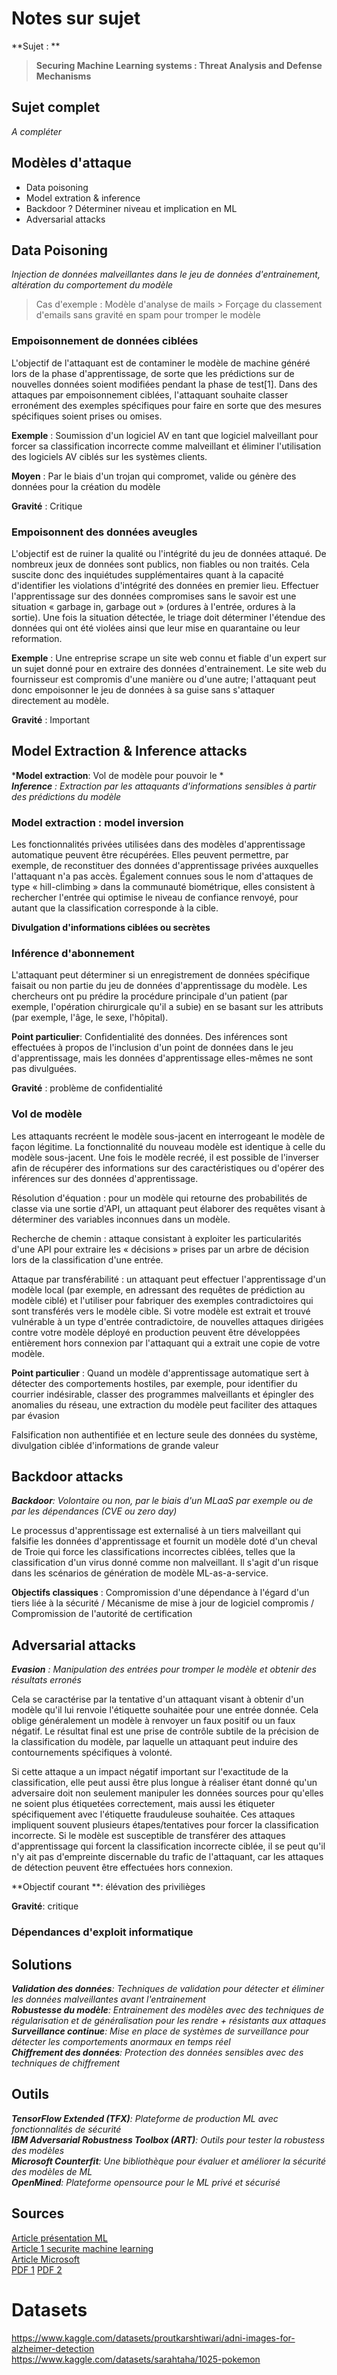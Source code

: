 # Notes sur sujet

**Sujet : **
>**Securing Machine Learning systems : Threat Analysis and Defense Mechanisms**

## Sujet complet

*A compléter*

## Modèles d'attaque 

- Data poisoning 
- Model extration & inference
- Backdoor ? Déterminer niveau et implication en ML
- Adversarial attacks 

## Data Poisoning

*Injection de données malveillantes dans le jeu de données d'entrainement, altération du comportement du modèle*

> Cas d'exemple : Modèle d'analyse de mails > Forçage du classement d'emails sans gravité en spam pour tromper le modèle

### Empoisonnement de données ciblées 

L'objectif de l'attaquant est de contaminer le modèle de machine généré lors de la phase d'apprentissage, de sorte que les prédictions sur de nouvelles données soient modifiées pendant la phase de test[1]. Dans des attaques par empoisonnement ciblées, l'attaquant souhaite classer erronément des exemples spécifiques pour faire en sorte que des mesures spécifiques soient prises ou omises.

**Exemple** : Soumission d'un logiciel AV en tant que logiciel malveillant pour forcer sa classification incorrecte comme malveillant et éliminer l'utilisation des logiciels AV ciblés sur les systèmes clients.

**Moyen** : Par le biais d'un trojan qui compromet, valide ou génère des données pour la création du modèle

**Gravité** : Critique

### Empoisonnent des données aveugles

L'objectif est de ruiner la qualité ou l'intégrité du jeu de données attaqué. De nombreux jeux de données sont publics, non fiables ou non traités. Cela suscite donc des inquiétudes supplémentaires quant à la capacité d'identifier les violations d'intégrité des données en premier lieu. Effectuer l'apprentissage sur des données compromises sans le savoir est une situation « garbage in, garbage out » (ordures à l'entrée, ordures à la sortie). Une fois la situation détectée, le triage doit déterminer l'étendue des données qui ont été violées ainsi que leur mise en quarantaine ou leur reformation.

**Exemple** : Une entreprise scrape un site web connu et fiable d'un expert sur un sujet donné pour en extraire des données d'entrainement. Le site web du fournisseur est compromis d'une manière ou d'une autre; l'attaquant peut donc empoisonner le jeu de données à sa guise sans s'attaquer directement au modèle.

**Gravité** : Important

## Model Extraction & Inference attacks

***Model extraction**: Vol de modèle pour pouvoir le *  
***Inference** : Extraction par les attaquants d'informations sensibles à partir des prédictions du modèle*

### Model extraction : model inversion

Les fonctionnalités privées utilisées dans des modèles d'apprentissage automatique peuvent être récupérées. Elles peuvent permettre, par exemple, de reconstituer des données d'apprentissage privées auxquelles l'attaquant n'a pas accès. Également connues sous le nom d'attaques de type « hill-climbing » dans la communauté biométrique, elles consistent à rechercher l'entrée qui optimise le niveau de confiance renvoyé, pour autant que la classification corresponde à la cible.

**Divulgation d'informations ciblées ou secrètes**

### Inférence d'abonnement 

L'attaquant peut déterminer si un enregistrement de données spécifique faisait ou non partie du jeu de données d'apprentissage du modèle. Les chercheurs ont pu prédire la procédure principale d'un patient (par exemple, l'opération chirurgicale qu'il a subie) en se basant sur les attributs (par exemple, l'âge, le sexe, l'hôpital).

**Point particulier**: Confidentialité des données. Des inférences sont effectuées à propos de l'inclusion d'un point de données dans le jeu d'apprentissage, mais les données d'apprentissage elles-mêmes ne sont pas divulguées.

**Gravité** : problème de confidentialité

### Vol de modèle

Les attaquants recréent le modèle sous-jacent en interrogeant le modèle de façon légitime. La fonctionnalité du nouveau modèle est identique à celle du modèle sous-jacent. Une fois le modèle recréé, il est possible de l'inverser afin de récupérer des informations sur des caractéristiques ou d'opérer des inférences sur des données d'apprentissage.

Résolution d'équation : pour un modèle qui retourne des probabilités de classe via une sortie d'API, un attaquant peut élaborer des requêtes visant à déterminer des variables inconnues dans un modèle.

Recherche de chemin : attaque consistant à exploiter les particularités d'une API pour extraire les « décisions » prises par un arbre de décision lors de la classification d'une entrée.

Attaque par transférabilité : un attaquant peut effectuer l'apprentissage d'un modèle local (par exemple, en adressant des requêtes de prédiction au modèle ciblé) et l'utiliser pour fabriquer des exemples contradictoires qui sont transférés vers le modèle cible. Si votre modèle est extrait et trouvé vulnérable à un type d'entrée contradictoire, de nouvelles attaques dirigées contre votre modèle déployé en production peuvent être développées entièrement hors connexion par l'attaquant qui a extrait une copie de votre modèle.

**Point particulier** : Quand un modèle d'apprentissage automatique sert à détecter des comportements hostiles, par exemple, pour identifier du courrier indésirable, classer des programmes malveillants et épingler des anomalies du réseau, une extraction du modèle peut faciliter des attaques par évasion

Falsification non authentifiée et en lecture seule des données du système, divulgation ciblée d'informations de grande valeur

## Backdoor attacks

***Backdoor**: Volontaire ou non, par le biais d'un MLaaS par exemple ou de par les dépendances (CVE ou zero day)*

Le processus d'apprentissage est externalisé à un tiers malveillant qui falsifie les données d'apprentissage et fournit un modèle doté d'un cheval de Troie qui force les classifications incorrectes ciblées, telles que la classification d'un virus donné comme non malveillant. Il s'agit d'un risque dans les scénarios de génération de modèle ML-as-a-service.

**Objectifs classiques** : Compromission d'une dépendance à l'égard d'un tiers liée à la sécurité / Mécanisme de mise à jour de logiciel compromis / Compromission de l'autorité de certification

## Adversarial attacks

***Evasion** : Manipulation des entrées pour tromper le modèle et obtenir des résultats erronés*

Cela se caractérise par la tentative d'un attaquant visant à obtenir d'un modèle qu'il lui renvoie l'étiquette souhaitée pour une entrée donnée. Cela oblige généralement un modèle à renvoyer un faux positif ou un faux négatif. Le résultat final est une prise de contrôle subtile de la précision de la classification du modèle, par laquelle un attaquant peut induire des contournements spécifiques à volonté.

Si cette attaque a un impact négatif important sur l'exactitude de la classification, elle peut aussi être plus longue à réaliser étant donné qu'un adversaire doit non seulement manipuler les données sources pour qu'elles ne soient plus étiquetées correctement, mais aussi les étiqueter spécifiquement avec l'étiquette frauduleuse souhaitée. Ces attaques impliquent souvent plusieurs étapes/tentatives pour forcer la classification incorrecte. Si le modèle est susceptible de transférer des attaques d'apprentissage qui forcent la classification incorrecte ciblée, il se peut qu'il n'y ait pas d'empreinte discernable du trafic de l'attaquant, car les attaques de détection peuvent être effectuées hors connexion.

**Objectif courant **: élévation des privilièges

**Gravité**: critique

### Dépendances d'exploit informatique

## Solutions

***Validation des données**: Techniques de validation pour détecter et éliminer les données malveillantes avant l'entrainement*  
***Robustesse du modèle**: Entrainement des modèles avec des techniques de régularisation et de généralisation pour les rendre + résistants aux attaques*  
***Surveillance continue**: Mise en place de systèmes de surveillance pour détecter les comportements anormaux en temps réel*  
***Chiffrement des données**: Protection des données sensibles avec des techniques de chiffrement*  

## Outils 

***TensorFlow Extended (TFX)**: Plateforme de production ML avec fonctionnalités de sécurité*  
***IBM Adversarial Robustness Toolbox (ART)**: Outils pour tester la robustess des modèles*  
***Microsoft Counterfit**: Une bibliothèque pour évaluer et améliorer la sécurité des modèles de ML*  
***OpenMined**: Plateforme opensource pour le ML privé et sécurisé*  

## Sources 
[Article présentation ML](https://www.livecampus.fr/blog-post/ia-et-machine-learning-dans-la-cybersecurite-comment-ils-faconneront-lavenir)  
[Article 1 securite machine learning](https://aventisec.com/blog/securite-machine-learning)  
[Article Microsoft](https://learn.microsoft.com/fr-fr/security/engineering/threat-modeling-aiml)  
[PDF 1](https://arxiv.org/pdf/2112.02797)
[PDF 2](https://nvlpubs.nist.gov/nistpubs/ai/NIST.AI.100-2e2025.pdf)

# Datasets 

https://www.kaggle.com/datasets/proutkarshtiwari/adni-images-for-alzheimer-detection  
https://www.kaggle.com/datasets/sarahtaha/1025-pokemon
